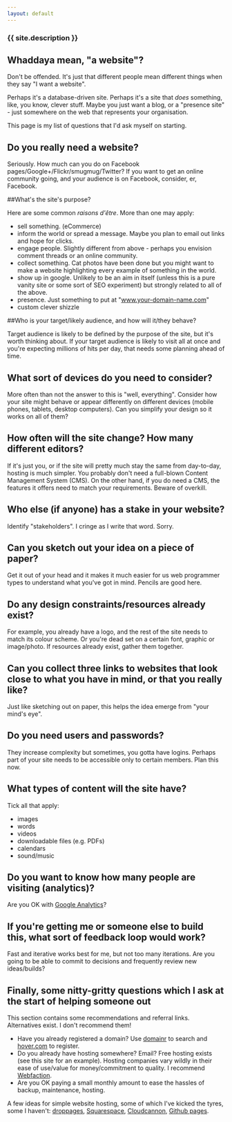 ```yaml
---
layout: default
---
```


### {{ site.description }}

## Whaddaya mean, "a website"?

Don't be offended.  It's just that different people mean different things when they
say "I want a website".

Perhaps it's a database-driven site.  Perhaps it's a site that *does* something, like, you know,
clever stuff.  Maybe you just want a blog, or a "presence site" - just somewhere on the web that
represents your organisation.

This page is my list of questions that I'd ask myself on starting. 

## Do you really need a website?

Seriously.  How much can you do on Facebook pages/Google+/Flickr/smugmug/Twitter?  If you want to get
an online community going, and your audience is on Facebook, consider, er, Facebook.

##What's the site's purpose?

Here are some common *raisons d'être*. More than one may apply:

* sell something. (eCommerce)
* inform the world or spread a message. Maybe you plan to email out links and hope for clicks.
* engage people. Slightly different from above - perhaps you envision comment threads or an online community.
* collect something. Cat photos have been done but you might want to make a website highlighting every example of
something in the world.
* show up in google. Unlikely to be an aim in itself (unless this is a pure vanity site or some sort of
SEO experiment) but strongly related to all of the above.
* presence.  Just something to put at "www.your-domain-name.com"
* custom clever shizzle

##Who is your target/likely audience, and how will it/they behave?

Target audience is likely to be defined by the purpose of the site, but it's worth thinking about.
If your target audience is likely to visit all at once and you're expecting millions of hits per day,
that needs some planning ahead of time.

## What sort of devices do you need to consider?

More often than not the answer to this is "well, everything".  Consider how your site might behave
or appear differently on different devices (mobile phones, tablets, desktop computers).  Can you simplify
your design so it works on all of them?

## How often will the site change? How many different editors?

If it's just you, or if the site will pretty much stay the same from day-to-day, hosting is much
simpler.  You probably don't need a full-blown Content Management System (CMS).  On the other hand,
if you do need a CMS, the features it offers need to match your requirements.  Beware of overkill.

## Who else (if anyone) has a stake in your website?

Identify "stakeholders".  I cringe as I write that word.  Sorry.

## Can you sketch out your idea on a piece of paper?

Get it out of your head and it makes it much easier for us web programmer types to understand what you've
got in mind.  Pencils are good here.

## Do any design constraints/resources already exist?

For example, you already have a logo, and the rest of the site needs to match its colour scheme.  Or you're
dead set on a certain font, graphic or image/photo.  If resources already exist, gather them together.

## Can you collect three links to websites that look close to what you have in mind, or that you really like?

Just like sketching out on paper, this helps the idea emerge from "your mind's eye".

## Do you need users and passwords?

They increase complexity but sometimes, you gotta have logins.  Perhaps part of your site needs to be 
accessible only to certain members.  Plan this now.

## What types of content will the site have?

Tick all that apply:

* images
* words
* videos
* downloadable files (e.g. PDFs)
* calendars
* sound/music

## Do you want to know how many people are visiting (analytics)?

Are you OK with [Google Analytics](http://www.google.com/analytics/)?

## If you're getting me or someone else to build this, what sort of feedback loop would work?

Fast and iterative works best for me, but not too many iterations.  Are you going to be able to commit to 
decisions and frequently review new ideas/builds?

## Finally, some nitty-gritty questions which I ask at the start of helping someone out

This section contains some recommendations and referral links.  Alternatives exist.  I don't recommend them!

* Have you already registered a domain?  Use [domainr](https://domai.nr/) to search and [hover.com](https://hover.com/5GphC4L9)
to register.
* Do you already have hosting somewhere?  Email?  Free hosting exists (see this site for an example).  Hosting
companies vary wildly in their ease of use/value for money/commitment to quality.  I recommend [Webfaction](http://www.webfaction.com/?affiliate=mozz).
* Are you OK paying a small monthly amount to ease the hassles of backup, maintenance, hosting.

A few ideas for simple website hosting, some of which I've kicked the tyres, some I haven't:
[droppages](http://droppages.com/), 
[Squarespace](http://www.squarespace.com/),
[Cloudcannon](http://cloudcannon.com/),
[Github pages](https://pages.github.com/).

